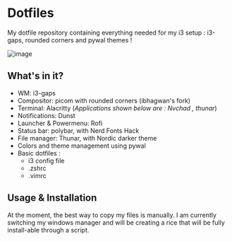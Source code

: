 # Dotfiles

My dotfile repository containing everything needed for my i3 setup : i3-gaps, rounded corners and pywal themes !

![image](https://user-images.githubusercontent.com/52933202/173092069-88d2392b-2c5f-4a3a-9131-ff7edf8dd2ab.png)

## What's in it?

- WM: i3-gaps
- Compositor: picom with rounded corners (ibhagwan's fork)
- Terminal: Alacritty  (*Applications shown below are : Nvchad , thunar*)
- Notifications: Dunst
- Launcher & Powermenu: Rofi
- Status bar: polybar, with Nerd Fonts Hack
- File manager: Thunar, with Nordic darker theme
- Colors and theme management using pywal
- Basic dotfiles :
    - i3 config file
    - .zshrc 
    - .vimrc
## Usage & Installation
At the moment, the best way to copy my files is manually. I am currently switching my windows manager and will be creating a rice that will be fully install-able through a script. 


